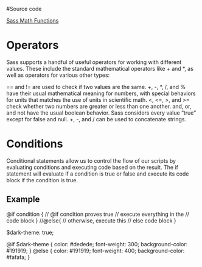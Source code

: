 #Source code

[Sass Math Functions](https://sass-lang.com/documentation/modules/math)

# Operators

Sass supports a handful of useful operators for working with different values. These include the standard mathematical operators like + and *, as well as operators for various other types:

== and != are used to check if two values are the same.
+, -, *, /, and % have their usual mathematical meaning for numbers, with special behaviors for units that matches the use of units in scientific math.
<, <=, >, and >= check whether two numbers are greater or less than one another.
and, or, and not have the usual boolean behavior. Sass considers every value “true” except for false and null.
+, -, and / can be used to concatenate strings.

# Conditions

Conditional statements allow us to control the flow of our scripts by evaluating conditions and executing code based on the result. The if statement will evaluate if a condition is true or false and execute its code block if the condition is true.

## Example

@if condition {
  // @if condition proves true
  // execute everything in the
  // code block
}
  //@else{
      // otherwise, execute this
  // else code block
  }


$dark-theme: true;

@if $dark-theme {
  color: #dedede;
  font-weight: 300;
  background-color: #191919;
}
@else {
  color: #191919;
  font-weight: 400;
  background-color: #fafafa;
}
